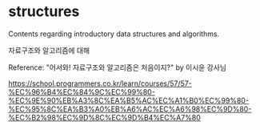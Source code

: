 # structures
Contents regarding introductory data structures and algorithms.

자료구조와 알고리즘에 대해

Reference: "어서와! 자료구조와 알고리즘은 처음이지?" by 이시윤 강사님

https://school.programmers.co.kr/learn/courses/57/57-%EC%96%B4%EC%84%9C%EC%99%80-%EC%9E%90%EB%A3%8C%EA%B5%AC%EC%A1%B0%EC%99%80-%EC%95%8C%EA%B3%A0%EB%A6%AC%EC%A6%98%EC%9D%80-%EC%B2%98%EC%9D%8C%EC%9D%B4%EC%A7%80
